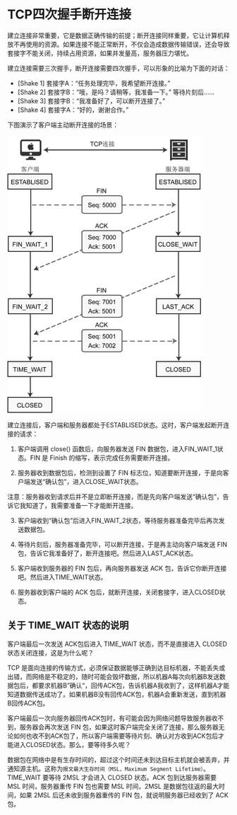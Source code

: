 # TCP四次握手断开连接

建立连接非常重要，它是数据正确传输的前提；断开连接同样重要，它让计算机释放不再使用的资源。如果连接不能正常断开，不仅会造成数据传输错误，还会导致套接字不能关闭，持续占用资源，如果并发量高，服务器压力堪忧。

建立连接需要三次握手，断开连接需要四次握手，可以形象的比喻为下面的对话：
+ [Shake 1] 套接字A：“任务处理完毕，我希望断开连接。”
+ [Shake 2] 套接字B：“哦，是吗？请稍等，我准备一下。”
等待片刻后……
+ [Shake 3] 套接字B：“我准备好了，可以断开连接了。”
+ [Shake 4] 套接字A：“好的，谢谢合作。”

下图演示了客户端主动断开连接的场景：

![TCP四次握手断开连接](./TCP四次握手断开连接.jpg)

建立连接后，客户端和服务器都处于ESTABLISED状态。这时，客户端发起断开连接的请求：
1) 客户端调用 close() 函数后，向服务器发送 FIN 数据包，进入FIN_WAIT_1状态。FIN 是 Finish 的缩写，表示完成任务需要断开连接。

2) 服务器收到数据包后，检测到设置了 FIN 标志位，知道要断开连接，于是向客户端发送“确认包”，进入CLOSE_WAIT状态。

注意：服务器收到请求后并不是立即断开连接，而是先向客户端发送“确认包”，告诉它我知道了，我需要准备一下才能断开连接。

3) 客户端收到“确认包”后进入FIN_WAIT_2状态，等待服务器准备完毕后再次发送数据包。

4) 等待片刻后，服务器准备完毕，可以断开连接，于是再主动向客户端发送 FIN 包，告诉它我准备好了，断开连接吧。然后进入LAST_ACK状态。

5) 客户端收到服务器的 FIN 包后，再向服务器发送 ACK 包，告诉它你断开连接吧。然后进入TIME_WAIT状态。

6) 服务器收到客户端的 ACK 包后，就断开连接，关闭套接字，进入CLOSED状态。

## 关于 TIME_WAIT 状态的说明

客户端最后一次发送 ACK包后进入 TIME_WAIT 状态，而不是直接进入 CLOSED 状态关闭连接，这是为什么呢？

TCP 是面向连接的传输方式，必须保证数据能够正确到达目标机器，不能丢失或出错，而网络是不稳定的，随时可能会毁坏数据，所以机器A每次向机器B发送数据包后，都要求机器B”确认“，回传ACK包，告诉机器A我收到了，这样机器A才能知道数据传送成功了。如果机器B没有回传ACK包，机器A会重新发送，直到机器B回传ACK包。

客户端最后一次向服务器回传ACK包时，有可能会因为网络问题导致服务器收不到，服务器会再次发送 FIN 包，如果这时客户端完全关闭了连接，那么服务器无论如何也收不到ACK包了，所以客户端需要等待片刻、确认对方收到ACK包后才能进入CLOSED状态。那么，要等待多久呢？

数据包在网络中是有生存时间的，超过这个时间还未到达目标主机就会被丢弃，并通知源主机。这称为`报文最大生存时间（MSL，Maximum Segment Lifetime）`。TIME_WAIT 要等待 2MSL 才会进入 CLOSED 状态。ACK 包到达服务器需要 MSL 时间，服务器重传 FIN 包也需要 MSL 时间，2MSL 是数据包往返的最大时间，如果 2MSL 后还未收到服务器重传的 FIN 包，就说明服务器已经收到了 ACK 包。